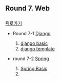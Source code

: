 ## Round 7. Web

#####

[뒤로가기](/README.md)

- Round 7-1 [Django](/web/django/README.md)


	1. [django basic](/web/django/basic/README.md)
	2. [django template](/web/django/template/README.md)

- round 7-2 [Spring](/web/spring/README.md)

	1. [Spring Basic](/webspring/basic/README.md)
	2. 
